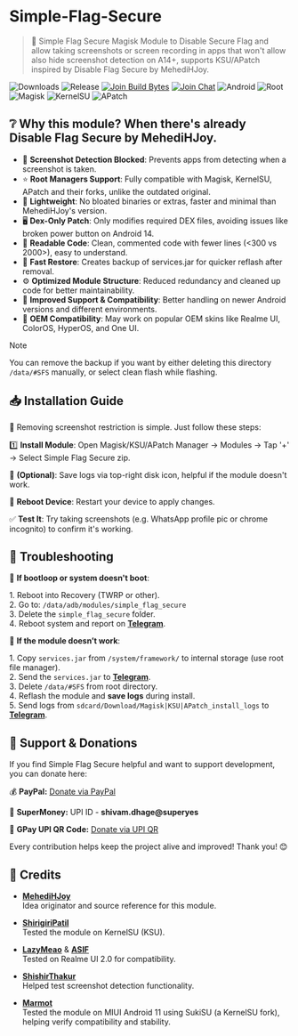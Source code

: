 # Simple-Flag-Secure
>👀 Simple Flag Secure Magisk Module to Disable Secure Flag and allow taking screenshots or screen recording in apps that won't allow also hide screenshot detection on A14+, supports KSU/APatch inspired by Disable Flag Secure by MehediHJoy.

![Downloads](https://img.shields.io/github/downloads/ShivamXD6/Simple-Flag-Secure/total?color=green&style=for-the-badge)
![Release](https://img.shields.io/github/v/release/ShivamXD6/Simple-Flag-Secure?style=for-the-badge)
[![Join Build Bytes](https://img.shields.io/badge/Join-Build%20Bytes-2CA5E0?style=for-the-badge&logo=telegram)](https://telegram.me/BuildBytes)
[![Join Chat](https://img.shields.io/badge/Join%20Chat-Build%20Bytes%20Discussion-2CA5E0?style=for-the-badge&logo=telegram)](https://telegram.me/BuildBytesChat)
![Android](https://img.shields.io/badge/Android-3DDC84?style=for-the-badge&logo=android&logoColor=white)
![Root](https://img.shields.io/badge/Root-ff0000?style=for-the-badge&logo=superuser&logoColor=white)
![Magisk](https://img.shields.io/badge/Magisk-8A2BE2?style=for-the-badge&logo=magisk&logoColor=white)
![KernelSU](https://img.shields.io/badge/KernelSU-000000?style=for-the-badge&logo=linux&logoColor=white)
![APatch](https://img.shields.io/badge/APatch-FF6B00?style=for-the-badge&logo=android&logoColor=white)

## ❔ Why this module? When there's already Disable Flag Secure by MehediHJoy.

- 🚫 **Screenshot Detection Blocked**: Prevents apps from detecting when a screenshot is taken.
- ⭐ **Root Managers Support**: Fully compatible with Magisk, KernelSU, APatch and their forks, unlike the outdated original.
- 💾 **Lightweight**: No bloated binaries or extras, faster and minimal than MehediHJoy's version.
- 🖥️ **Dex-Only Patch**: Only modifies required DEX files, avoiding issues like broken power button on Android 14.
- 💬 **Readable Code**: Clean, commented code with fewer lines (<300 vs 2000>), easy to understand.
- 🔄 **Fast Restore**: Creates backup of services.jar for quicker reflash after removal.
- ⚙️ **Optimized Module Structure**: Reduced redundancy and cleaned up code for better maintainability.
- 🔗 **Improved Support & Compatibility**: Better handling on newer Android versions and different environments.
- 📱 **OEM Compatibility**: May work on popular OEM skins like Realme UI, ColorOS, HyperOS, and One UI.

> [!NOTE]
> You can remove the backup if you want by either deleting this directory `/data/#SFS` manually, or select clean flash while flashing.

## 📥 Installation Guide

📸 Removing screenshot restriction is simple. Just follow these steps:

1️⃣ **Install Module**: Open Magisk/KSU/APatch Manager → Modules → Tap '+' → Select Simple Flag Secure zip.

💾 **(Optional)**: Save logs via top-right disk icon, helpful if the module doesn't work.

🔁 **Reboot Device**: Restart your device to apply changes.

✅ **Test It**: Try taking screenshots (e.g. WhatsApp profile pic or chrome incognito) to confirm it's working.


## 🧰 Troubleshooting

🔄 **If bootloop or system doesn't boot**:

1️. Reboot into Recovery (TWRP or other).  
2️. Go to: `/data/adb/modules/simple_flag_secure`  
3️. Delete the `simple_flag_secure` folder.  
4️. Reboot system and report on **[Telegram](https://telegram.me/BuildBytesChat)**.


🚫 **If the module doesn’t work**:

1️. Copy `services.jar` from `/system/framework/` to internal storage (use root file manager).  
2️. Send the `services.jar` to **[Telegram](https://telegram.me/BuildBytesChat)**.  
3️. Delete `/data/#SFS` from root directory.  
4️. Reflash the module and **save logs** during install.  
5️. Send logs from `sdcard/Download/Magisk|KSU|APatch_install_logs` to **[Telegram](https://telegram.me/BuildBytesChat)**.

## 🙏 Support & Donations

If you find Simple Flag Secure helpful and want to support development, you can donate here:

💰 **PayPal:** [Donate via PayPal](https://paypal.me/ShivamXD6)

📲 **SuperMoney:** UPI ID - **shivam.dhage@superyes**

🔗 **GPay UPI QR Code:** [Donate via UPI QR](https://i.ibb.co/5g4J2RXR/1f38d6d7-a8a2-4696-88e6-9cf503e0592c.png)

Every contribution helps keep the project alive and improved! Thank you! 😊

## 🙌 Credits

- **[MehediHJoy](https://xdaforums.com/t/module-disable-flag-secure-v9-0-by-mehedi-h-joy/)**  
  Idea originator and source reference for this module.

- **[ShirigiriPatil](https://telegram.me/BosadBillaHun)**  
  Tested the module on KernelSU (KSU).

- **[LazyMeao](https://telegram.me/lazymeao)** & **[ASIF](https://telegram.me/asif_adi)**  
  Tested on Realme UI 2.0 for compatibility.

- **[ShishirThakur](https://telegram.me/Shishirsthakur)**  
  Helped test screenshot detection functionality.

- **[Marmot](https://telegram.me/aptgo)**  
  Tested the module on MIUI Android 11 using SukiSU (a KernelSU fork), helping verify compatibility and stability.
